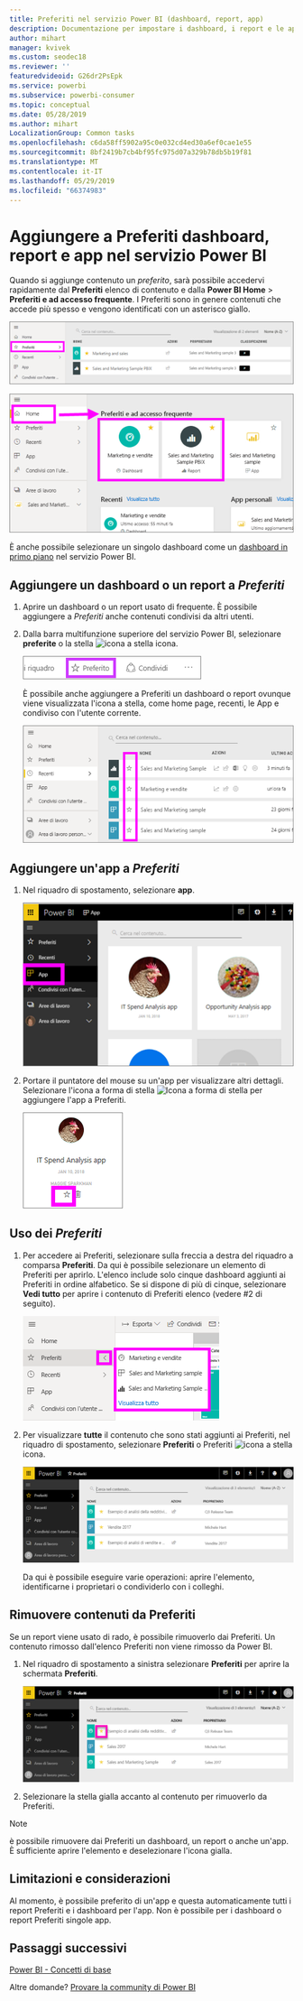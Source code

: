 ```yaml
---
title: Preferiti nel servizio Power BI (dashboard, report, app)
description: Documentazione per impostare i dashboard, i report e le app come Preferiti nel servizio Power BI
author: mihart
manager: kvivek
ms.custom: seodec18
ms.reviewer: ''
featuredvideoid: G26dr2PsEpk
ms.service: powerbi
ms.subservice: powerbi-consumer
ms.topic: conceptual
ms.date: 05/28/2019
ms.author: mihart
LocalizationGroup: Common tasks
ms.openlocfilehash: c6da58ff5902a95c0e032cd4ed30a6ef0cae1e55
ms.sourcegitcommit: 8bf2419b7cb4bf95fc975d07a329b78db5b19f81
ms.translationtype: MT
ms.contentlocale: it-IT
ms.lasthandoff: 05/29/2019
ms.locfileid: "66374983"
---
```

# <a name="favorite-dashboards-reports-and-apps-in-power-bi-service"></a>Aggiungere a Preferiti dashboard, report e app nel servizio Power BI
Quando si aggiunge contenuto un *preferito*, sarà possibile accedervi rapidamente dal **Preferiti** elenco di contenuto e dalla **Power BI Home**  >   **Preferiti e ad accesso frequente**.  I Preferiti sono in genere contenuti che accede più spesso e vengono identificati con un asterisco giallo.

   ![Icona Preferiti](./media/end-user-favorite/power-bi-favorite-nav.png)

   ![Icona Preferiti](./media/end-user-favorite/power-bi-home.png)

È anche possibile selezionare un singolo dashboard come un [dashboard in primo piano](end-user-featured.md) nel servizio Power BI.

## <a name="add-a-dashboard-or-report-as-a-favorite"></a>Aggiungere un dashboard o un report a *Preferiti*

1. Aprire un dashboard o un report usato di frequente. È possibile aggiungere a *Preferiti* anche contenuti condivisi da altri utenti.

2. Dalla barra multifunzione superiore del servizio Power BI, selezionare **preferite** o la stella ![icona a stella](./media/end-user-favorite/power-bi-favorite-icon.png) icona.
   
   ![Icona Preferiti](./media/end-user-favorite/powerbi-dashboard-favorite.png)
   
   È possibile anche aggiungere a Preferiti un dashboard o report ovunque viene visualizzata l'icona a stella, come home page, recenti, le App e condiviso con l'utente corrente. 
   
   ![Scheda Dashboard con stella gialla](./media/end-user-favorite/power-bi-recent.png)

## <a name="add-an-app-as-a-favorite"></a>Aggiungere un'app a *Preferiti*

1. Nel riquadro di spostamento, selezionare **app**.

   ![dashboard](./media/end-user-favorite/power-bi-favorite-apps.png)

2. Portare il puntatore del mouse su un'app per visualizzare altri dettagli.  Selezionare l'icona a forma di stella ![Icona a forma di stella](./media/end-user-favorite/power-bi-favorite-icon.png)  per aggiungere l'app a Preferiti.
   
   ![Passare il mouse sull'app](./media/end-user-favorite/power-bi-favorite-app.png)

## <a name="working-with-favorites"></a>Uso dei *Preferiti*
1. Per accedere ai Preferiti, selezionare sulla freccia a destra del riquadro a comparsa **Preferiti**.  Da qui è possibile selezionare un elemento di Preferiti per aprirlo. L'elenco include solo cinque dashboard aggiunti ai Preferiti in ordine alfabetico. Se si dispone di più di cinque, selezionare **Vedi tutto** per aprire i contenuto di Preferiti elenco (vedere #2 di seguito). 
   
   ![Riquadro a comparsa Preferiti](./media/end-user-favorite/power-bi-favorite-flyout.png)
2. Per visualizzare **tutte** il contenuto che sono stati aggiunti ai Preferiti, nel riquadro di spostamento, selezionare **Preferiti** o Preferiti ![icona a stella](./media/end-user-favorite/power-bi-favorites-icon.png) icona.  
   
    ![Finestra Preferiti](./media/end-user-favorite/power-bi-favorites-screen.png)
   
   Da qui è possibile eseguire varie operazioni: aprire l'elemento, identificarne i proprietari o condividerlo con i colleghi.

## <a name="unfavorite-content"></a>Rimuovere contenuti da Preferiti
Se un report viene usato di rado,  è possibile rimuoverlo dai Preferiti. Un contenuto rimosso dall'elenco Preferiti non viene rimosso da Power BI.

1. Nel riquadro di spostamento a sinistra selezionare **Preferiti** per aprire la schermata **Preferiti**.
   
   ![Schermata Preferiti](./media/end-user-favorite/power-bi-unfavorites-screen.png)
2. Selezionare la stella gialla accanto al contenuto per rimuoverlo da Preferiti.

> [!NOTE]
> è possibile rimuovere dai Preferiti un dashboard, un report o anche un'app. È sufficiente aprire l'elemento e deselezionare l'icona gialla.   
> 
> 
## <a name="limitations-and-considerations"></a>Limitazioni e considerazioni
Al momento, è possibile preferito di un'app e questa automaticamente tutti i report Preferiti e i dashboard per l'app. Non è possibile per i dashboard o report Preferiti singole app. 

## <a name="next-steps"></a>Passaggi successivi
[Power BI - Concetti di base](end-user-basic-concepts.md)

Altre domande? [Provare la community di Power BI](http://community.powerbi.com/)

